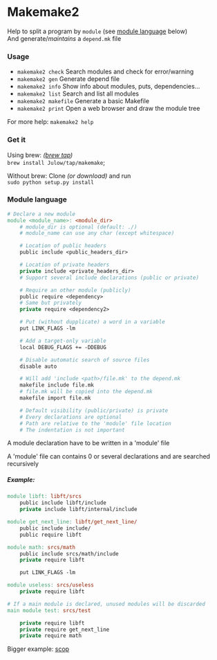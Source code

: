 # Makemake2

Help to split a program by `module`
(see [module language](#module-language) below)<br />
And generate/_maintains_ a `depend.mk` file

### Usage

- `makemake2 check` Search modules and check for error/warning
- `makemake2 gen` Generate depend file
- `makemake2 info` Show info about modules, puts, dependencies...
- `makemake2 list` Search and list all modules
- `makemake2 makefile` Generate a basic Makefile
- `makemake2 print` Open a web browser and draw the module tree

For more help: `makemake2 help`

### Get it

Using brew: _([brew tap](https://github.com/Julow/homebrew-tap))_<br />
`brew install Julow/tap/makemake`;

Without brew: Clone _(or download)_ and run<br />
`sudo python setup.py install`

### Module language

```makefile
# Declare a new module
module <module_name>: <module_dir>
	# module_dir is optional (default: ./)
	# module_name can use any char (except whitespace)

	# Location of public headers
	public include <public_headers_dir>

	# Location of private headers
	private include <private_headers_dir>
	# Support several include declarations (public or private)

	# Require an other module (publicly)
	public require <dependency>
	# Same but privately
	private require <dependency2>

	# Put (without dupplicate) a word in a variable
	put LINK_FLAGS -lm

	# Add a target-only variable
	local DEBUG_FLAGS += -DDEBUG

	# Disable automatic search of source files
	disable auto

	# Will add 'include <path>/file.mk' to the depend.mk
	makefile include file.mk
	# file.mk will be copied into the depend.mk
	makefile import file.mk

	# Default visibility (public/private) is private
	# Every declarations are optional
	# Path are relative to the 'module' file location
	# The indentation is not important
```

A module declaration have to be written in a 'module' file

A 'module' file can contains 0 or several declarations
and are searched recursively

##### Example:

```makefile
module libft: libft/srcs
	public include libft/include
	private include libft/internal/include

module get_next_line: libft/get_next_line/
	public include include/
	public require libft

module math: srcs/math
	public include srcs/math/include
	private require libft

	put LINK_FLAGS -lm

module useless: srcs/useless
	private require libft

# If a main module is declared, unused modules will be discarded
main module test: srcs/test

	private require libft
	private require get_next_line
	private require math
```

Bigger example: [scop](https://github.com/Julow/scop)
